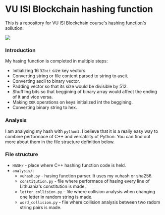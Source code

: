 # VU ISI Blockchain hashing function

This is a repository for VU ISI Blockchain course's [hashing function's](https://github.com/blockchain-group/Blockchain-technologijos/blob/master/pratybos/1uzduotis-Hashavimas.md) sollution.

![](https://media.giphy.com/media/eCqFYAVjjDksg/giphy.gif)

### Introduction
My hasing function is completed in multiple steps:
* Initializing 16 `32bit` size key vectors.
* Converting string or file content parsed to string to ascii.
* Converting ascii to binary vector.
* Padding vector so that its size would be divisible by 512.
* Shuffling bits so that beggining of binary array would affect the ending of it and vice versa.
* Making `XOR` operations on keys initialized int the beggining.
* Converting binary string to hex.

### Analysis
I am analysing my hash with `python3`. I believe that it is a really easy way to combine performace of C++ and versatility of Python. You can find out more about them in the file structure definition below.

### File structure
* `HASH/` - place where C++ hashing function code is held.
* `analysis/`:
    * `vuhash.py` - hasing function parser. It uses my vuhash or sha256.
    * `constitution.py` - file where performace of hasing every line of Lithuania's constitution is made.
    * `letter_collision.py` - file where collision analysis when changing one letter in random string is made.
    * `word_collision.py` - file where collision analysis between two radom string pairs is made. 
